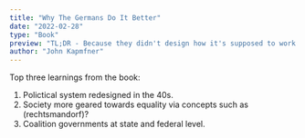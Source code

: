 ```yaml
---
title: "Why The Germans Do It Better"
date: "2022-02-28"
type: "Book"
preview: "TL;DR - Because they didn't design how it's supposed to work in the 1600s."
author: "John Kapmfner"
---
```


Top three learnings from the book:

1. Polictical system redesigned in the 40s.
2. Society more geared towards equality via concepts such as (rechtsmandorf)?
3. Coalition governments at state and federal level.
